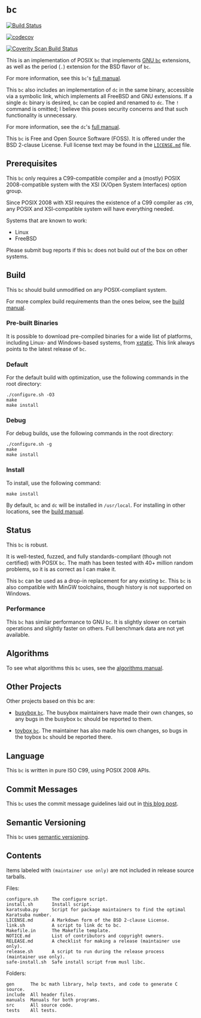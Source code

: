 # `bc`

[![Build Status][12]][13]

[![codecov][14]][15]

[![Coverity Scan Build Status][16]][17]

This is an implementation of POSIX `bc` that implements [GNU `bc`][1]
extensions, as well as the period (`.`) extension for the BSD flavor of `bc`.

For more information, see this `bc`'s [full manual][2].

This `bc` also includes an implementation of `dc` in the same binary, accessible
via a symbolic link, which implements all FreeBSD and GNU extensions. If a
single `dc` binary is desired, `bc` can be copied and renamed to `dc`. The `!`
command is omitted; I believe this poses security concerns and that such
functionality is unnecessary.

For more information, see the `dc`'s [full manual][3].

This `bc` is Free and Open Source Software (FOSS). It is offered under the BSD
2-clause License. Full license text may be found in the [`LICENSE.md`][4] file.

## Prerequisites

This `bc` only requires a C99-compatible compiler and a (mostly) POSIX
2008-compatible system with the XSI (X/Open System Interfaces) option group.

Since POSIX 2008 with XSI requires the existence of a C99 compiler as `c99`, any
POSIX and XSI-compatible system will have everything needed.

Systems that are known to work:

* Linux
* FreeBSD

Please submit bug reports if this `bc` does not build out of the box on other
systems.

## Build

This `bc` should build unmodified on any POSIX-compliant system.

For more complex build requirements than the ones below, see the
[build manual][5].

### Pre-built Binaries

It is possible to download pre-compiled binaries for a wide list of platforms,
including Linux- and Windows-based systems, from [xstatic][6]. This link always
points to the latest release of `bc`.

### Default

For the default build with optimization, use the following commands in the root
directory:

```
./configure.sh -O3
make
make install
```

### Debug

For debug builds, use the following commands in the root directory:

```
./configure.sh -g
make
make install
```

### Install

To install, use the following command:

```
make install
```

By default, `bc` and `dc` will be installed in `/usr/local`. For installing in
other locations, see the [build manual][5].

## Status

This `bc` is robust.

It is well-tested, fuzzed, and fully standards-compliant (though not certified)
with POSIX `bc`. The math has been tested with 40+ million random problems, so
it is as correct as I can make it.

This `bc` can be used as a drop-in replacement for any existing `bc`. This `bc`
is also compatible with MinGW toolchains, though history is not supported on
Windows.

### Performance

This `bc` has similar performance to GNU `bc`. It is slightly slower on certain
operations and slightly faster on others. Full benchmark data are not yet
available.

## Algorithms

To see what algorithms this `bc` uses, see the [algorithms manual][7].

## Other Projects

Other projects based on this bc are:

* [busybox `bc`][8]. The busybox maintainers have made their own changes, so any
  bugs in the busybox `bc` should be reported to them.

* [toybox `bc`][9]. The maintainer has also made his own changes, so bugs in the
  toybox `bc` should be reported there.

## Language

This `bc` is written in pure ISO C99, using POSIX 2008 APIs.

## Commit Messages

This `bc` uses the commit message guidelines laid out in [this blog post][10].

## Semantic Versioning

This `bc` uses [semantic versioning][11].

## Contents

Items labeled with `(maintainer use only)` are not included in release source
tarballs.

Files:

	configure.sh     The configure script.
	install.sh       Install script.
	karatsuba.py     Script for package maintainers to find the optimal Karatsuba number.
	LICENSE.md       A Markdown form of the BSD 2-clause License.
	link.sh          A script to link dc to bc.
	Makefile.in      The Makefile template.
	NOTICE.md        List of contributors and copyright owners.
	RELEASE.md       A checklist for making a release (maintainer use only).
	release.sh       A script to run during the release process (maintainer use only).
	safe-install.sh  Safe install script from musl libc.

Folders:

	gen      The bc math library, help texts, and code to generate C source.
	include  All header files.
	manuals  Manuals for both programs.
	src      All source code.
	tests    All tests.

[1]: https://www.gnu.org/software/bc/
[2]: ./manuals/bc.md
[3]: ./manuals/dc.md
[4]: ./LICENSE.md
[5]: ./manuals/build.md
[6]: https://pkg.musl.cc/bc/
[7]: ./manuals/algorithms.md
[8]: https://git.busybox.net/busybox/tree/miscutils/bc.c
[9]: https://github.com/landley/toybox/blob/master/toys/pending/bc.c
[10]: http://tbaggery.com/2008/04/19/a-note-about-git-commit-messages.html
[11]: http://semver.org/
[12]: https://travis-ci.com/gavinhoward/bc.svg?branch=master
[13]: https://travis-ci.com/gavinhoward/bc
[14]: https://codecov.io/gh/gavinhoward/bc/branch/master/graph/badge.svg
[15]: https://codecov.io/gh/gavinhoward/bc
[16]: https://img.shields.io/coverity/scan/16609.svg
[17]: https://scan.coverity.com/projects/gavinhoward-bc
